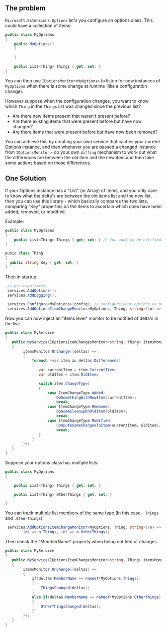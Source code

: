 ## The problem

`Microsoft.Extensions.Options` let's you configure an options class.
This could have a collection of items:

```csharp
public class MyOptions
{
    public MyOptions()
    {

    }

    public List<Thing> Things { get; set; }
}

```

You can then use `IOptionsMonitor<MyOptions>` to listen for new instances of `MyOptions` when there is some change at runtime (like a configuration change).

However suppose when the configuration changes, you want to know which `Thing` in the `Things` list was changed since the previous list? 
 - Are there new Items present that weren't present before?
 - Are there existing items that were present before but have now changed?
 - Are there items that were present before but have now been removed?

 You can achieve this by creating your own service that caches your current Options instance, and then whenever you are passed a changed instance from `IOptionsMonitor` - do your own `diffing` mechanism to work out
 what the differences are between the old item and the new item and then take some actions based on those differences.
 

 ## One Solution

 If your Options instance has a "List" (or Array) of items, and you only care to know what the delta's are between the old items list and the new list, then you can use this library - which basically compares the two lists, comparing "Key" properties on the items to ascertain which ones have been added, removed, or modified.

Example:

```csharp
public class MyOptions
{
    public List<Thing> Things { get; set; } // You want to be notified of the delta's'
}

pubic class Thing 
{    
  public string Key { get; set; }
}

```

Then in startup:

```csharp
 // pre-requisites.
 services.AddOptions();
 services.AddLogging();

 services.Configure<MyOptions>(config); // configure your options as normal.
 services.AddOptionsItemChangeMonitor<MyOptions, Thing, string>((o) => o.Key, (o) => o.Things);

```

Now you can now inject an "items level" monitor to be notified of delta's in the list:

```csharp
public class MyService
{
   public MyService(IOptionsItemChangesMonitor<string, Thing> itemsMonitor)
   {
        itemsMonitor.OnChange((deltas) =>
        {
            foreach (var item in deltas.Differences)
            {
               var currentItem = item.CurrentItem;
               var oldItem = item.OldItem;

               switch(item.ChangeType)
               {
                   case ItemChangeType.Added:
                       DoSomethingWithNewItem(currentItem);
                       break;
                   case ItemChangeType.Removed:
                       DoSomeCleanupOnOldItem(oldItem);
                       break;
                   case ItemChangeType.Modified:
                       ComputeSomeChangesToItem(currentItem, oldItem);
                       break;
               }
            }            
        });
   }
}
```

Suppose your options class has multiple lists:


```csharp
public class MyOptions
{

    public List<Thing> Things { get; set; }

    public List<Thing> OtherThings { get; set; } 

}

```

You can track multiple list members of the same type (In this case, `.Things` and `.OtherThings`):

```csharp
 services.AddOptionsItemChangeMonitor<MyOptions, Thing, string>((o) => o.Key,
        (o) => o.Things, (o) => o.OtherThings);

```

Then check the "MemberName" property when being notified of changes
```csharp
public class MyService
{
   public MyService(IOptionsItemChangesMonitor<string, Thing> itemsMonitor)
   {
        itemsMonitor.OnChange((deltas) =>
        {
            if(deltas.MemberName == nameof(MyOptions.Things))
            {
                ThingsChanged(deltas);
            }
            else if(deltas.MemberName == nameof(MyOptions.OtherThings))
            {
                OtherThingsChanged(deltas);
            }           
        });
   }
}
```
